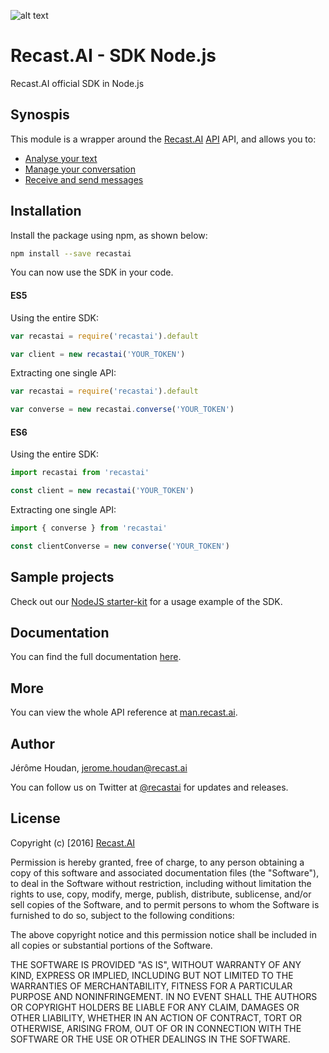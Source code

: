 
[logo]: https://cdn.recast.ai/brand/recast-ai-logo-inline.png "Recast.AI"

![alt text][logo]

# Recast.AI - SDK Node.js
Recast.AI official SDK in Node.js

## Synospis

This module is a wrapper around the [Recast.AI](https://recast.ai/) [API](https://man.recast.ai/) API, and allows you to:
* [Analyse your text](https://github.com/RecastAI/SDK-NodeJS/wiki/Analyse-text)
* [Manage your conversation](https://github.com/RecastAI/SDK-NodeJS/wiki/Manage-your-conversation)
* [Receive and send messages](https://github.com/RecastAI/SDK-NodeJS/wiki/Receive-and-send-messages)

## Installation

Install the package using npm, as shown below:
```bash
npm install --save recastai
```

You can now use the SDK in your code.

#### ES5

Using the entire SDK:
```js
var recastai = require('recastai').default

var client = new recastai('YOUR_TOKEN')
```

Extracting one single API:
```js
var recastai = require('recastai').default

var converse = new recastai.converse('YOUR_TOKEN')
```

#### ES6

Using the entire SDK:
```js
import recastai from 'recastai'

const client = new recastai('YOUR_TOKEN')
```

Extracting one single API:
```js
import { converse } from 'recastai'

const clientConverse = new converse('YOUR_TOKEN')
```

## Sample projects

Check out our [NodeJS starter-kit](https://github.com/RecastAI/starter-NodeJS) for a usage example of the SDK.

## Documentation

You can find the full documentation [here](https://github.com/RecastAI/SDK-NodeJS/wiki).

## More

You can view the whole API reference at [man.recast.ai](https://man.recast.ai).

## Author

Jérôme Houdan, jerome.houdan@recast.ai

You can follow us on Twitter at [@recastai](https://twitter.com/recastai) for updates and releases.

## License

Copyright (c) [2016] [Recast.AI](https://recast.ai)

Permission is hereby granted, free of charge, to any person obtaining a copy
of this software and associated documentation files (the "Software"), to deal
in the Software without restriction, including without limitation the rights
to use, copy, modify, merge, publish, distribute, sublicense, and/or sell
copies of the Software, and to permit persons to whom the Software is
furnished to do so, subject to the following conditions:

The above copyright notice and this permission notice shall be included in all
copies or substantial portions of the Software.

THE SOFTWARE IS PROVIDED "AS IS", WITHOUT WARRANTY OF ANY KIND, EXPRESS OR
IMPLIED, INCLUDING BUT NOT LIMITED TO THE WARRANTIES OF MERCHANTABILITY,
FITNESS FOR A PARTICULAR PURPOSE AND NONINFRINGEMENT. IN NO EVENT SHALL THE
AUTHORS OR COPYRIGHT HOLDERS BE LIABLE FOR ANY CLAIM, DAMAGES OR OTHER
LIABILITY, WHETHER IN AN ACTION OF CONTRACT, TORT OR OTHERWISE, ARISING FROM,
OUT OF OR IN CONNECTION WITH THE SOFTWARE OR THE USE OR OTHER DEALINGS IN THE
SOFTWARE.
